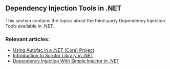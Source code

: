 ## Dependency Injection Tools in .NET

This section contains the topics about the third-party Dependency Injection Tools available in .NET.

### Relevant articles:

- [Using Autofac in a .NET (Core) Project](https://code-maze.com/using-autofac-dotnet/)
- [Introduction to Scrutor Library in .NET](https://code-maze.com/dotnet-dependency-injection-with-scrutor/)
- [Dependency Injection With Simple Injector in .NET](https://code-maze.com/dotnet-dependency-injection-simple-injector/)
